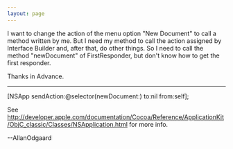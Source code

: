 ```yaml
---
layout: page
---
```


I want to change the action of the menu option "New Document" to call a method written by me. But I need my method to call the action assigned by Interface Builder and, after that, do other things. So I need to call the method "newDocument" of FirstResponder, but don't know how to get the first responder.

Thanks in Advance.

----
    
[NSApp sendAction:@selector(newDocument:) to:nil from:self];


See http://developer.apple.com/documentation/Cocoa/Reference/ApplicationKit/ObjC_classic/Classes/NSApplication.html for more info.

--AllanOdgaard
